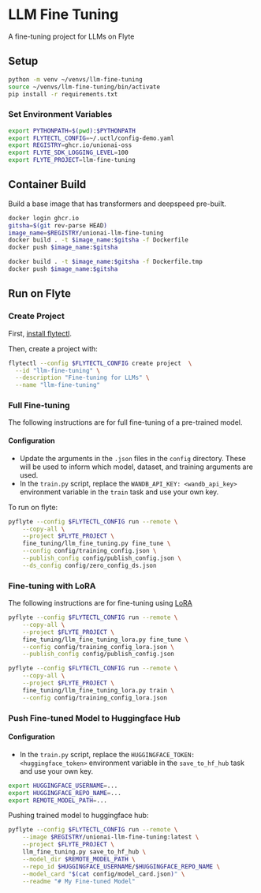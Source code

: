 # LLM Fine Tuning

A fine-tuning project for LLMs on Flyte


## Setup

```bash
python -m venv ~/venvs/llm-fine-tuning
source ~/venvs/llm-fine-tuning/bin/activate
pip install -r requirements.txt
```

### Set Environment Variables

```bash
export PYTHONPATH=$(pwd):$PYTHONPATH
export FLYTECTL_CONFIG=~/.uctl/config-demo.yaml
export REGISTRY=ghcr.io/unionai-oss
export FLYTE_SDK_LOGGING_LEVEL=100
export FLYTE_PROJECT=llm-fine-tuning
```

## Container Build

Build a base image that has transformers and deepspeed pre-built.

```bash
docker login ghcr.io
gitsha=$(git rev-parse HEAD)
image_name=$REGISTRY/unionai-llm-fine-tuning
docker build . -t $image_name:$gitsha -f Dockerfile
docker push $image_name:$gitsha
```

```bash
docker build . -t $image_name:$gitsha -f Dockerfile.tmp
docker push $image_name:$gitsha
```

## Run on Flyte

### Create Project

First, [install flytectl](https://docs.flyte.org/projects/flytectl/en/latest/).

Then, create a project with:

```bash
flytectl --config $FLYTECTL_CONFIG create project  \
  --id "llm-fine-tuning" \
  --description "Fine-tuning for LLMs" \
  --name "llm-fine-tuning"
```

### Full Fine-tuning

The following instructions are for full fine-tuning of a pre-trained model.

#### Configuration

- Update the arguments in the `.json` files in the `config` directory. These
  will be used to inform which model, dataset, and training arguments are used.
- In the `train.py` script, replace the `WANDB_API_KEY: <wandb_api_key>`
  environment variable in the `train` task and use your own key.

To run on flyte:

```bash
pyflyte --config $FLYTECTL_CONFIG run --remote \
    --copy-all \
    --project $FLYTE_PROJECT \
    fine_tuning/llm_fine_tuning.py fine_tune \
    --config config/training_config.json \
    --publish_config config/publish_config.json \
    --ds_config config/zero_config_ds.json
```

### Fine-tuning with LoRA

The following instructions are for fine-tuning using [LoRA](https://arxiv.org/abs/2106.09685)

```bash
pyflyte --config $FLYTECTL_CONFIG run --remote \
    --copy-all \
    --project $FLYTE_PROJECT \
    fine_tuning/llm_fine_tuning_lora.py fine_tune \
    --config config/training_config_lora.json \
    --publish_config config/publish_config.json
```

```bash
pyflyte --config $FLYTECTL_CONFIG run --remote \
    --copy-all \
    --project $FLYTE_PROJECT \
    fine_tuning/llm_fine_tuning_lora.py train \
    --config config/training_config_lora.json
```

### Push Fine-tuned Model to Huggingface Hub

#### Configuration

- In the `train.py` script, replace the `HUGGINGFACE_TOKEN: <huggingface_token>`
  environment variable in the `save_to_hf_hub` task and use your own key.

```bash
export HUGGINGFACE_USERNAME=...
export HUGGINGFACE_REPO_NAME=...
export REMOTE_MODEL_PATH=...
```

Pushing trained model to huggingface hub:

```bash
pyflyte --config $FLYTECTL_CONFIG run --remote \
    --image $REGISTRY/unionai-llm-fine-tuning:latest \
    --project $FLYTE_PROJECT \
    llm_fine_tuning.py save_to_hf_hub \
    --model_dir $REMOTE_MODEL_PATH \
    --repo_id $HUGGINGFACE_USERNAME/$HUGGINGFACE_REPO_NAME \
    --model_card "$(cat config/model_card.json)" \
    --readme "# My Fine-tuned Model"
```
